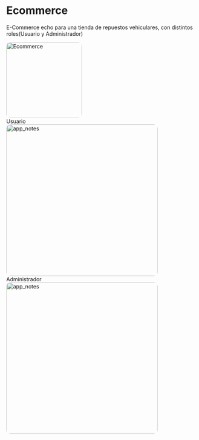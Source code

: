 # Ecommerce

E-Commerce echo para una tienda de repuestos vehiculares, con distintos roles(Usuario y Administrador) 
<div align="start">
  <img src="https://github.com/user-attachments/assets/dd27ce6f-71a8-4f02-baf7-a887d266d5fa" alt="Ecommerce" width="200" style="border-radius: 10px;"/>
</div>
Usuario
<div align="start">
  <img src="https://github.com/user-attachments/assets/9e363ffb-6d03-4ab0-a94f-b729bda868ba" alt="app_notes" width="400" style="border-radius: 10px;"/>
</div>
Administrador
<div align="start">
  <img src="https://github.com/user-attachments/assets/396136cf-7c4b-4435-8918-f3689bc787a0" alt="app_notes" width="400" style="border-radius: 10px;"/>
</div>
